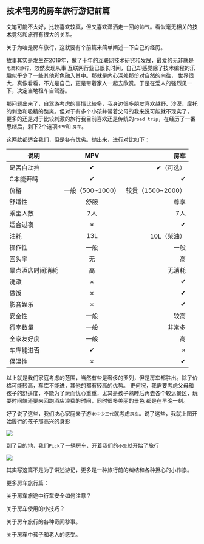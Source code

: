技术宅男的房车旅行游记前篇
--

文笔可能不太好，比较喜欢较真，但又喜欢潇洒走一回的帅气。看似毫无相关的技术竟然和旅行有很大的关系。

关于为啥是房车旅行，这就要有个前篇来简单阐述一下自己的经历。

故事其实是发生在2019年，做了十年的互联网技术研究和发展，最爱的无非就是`电商和旅行`，忽然发现从事
互联网行业已很长时间，自己却感觉除了技术编程的乐趣似乎少了一些其他彩色融入其中。那就是内心深处那份对自然的向往，
世界很大，真像看看，不光是自己，更是带着家人一起去欣赏。于是在爱人的强烈见一下，决定当地租车自驾游。

那问题出来了，自驾游考虑的事情比较多，我身边很多朋友喜欢越野、沙漠、摩托的刺激和吸精的酸爽。但对于有多个小孩并带着父母的我来说可能就不现实了，
更多的还是对于比较刺激的旅行我目前喜欢还是传统的`road trip`，在经历了一番思绪后，剩下2个选项`MPV`和 `房车`。

这两款都适合我们，但是各有优劣。抛出来，进行对比如下：

说明|MPV|房车
--|:--:|--:
是否自动挡|✔|✔（可选）
C本能开吗|✔|✔
价格|一般（500~1000）|较贵（1500~2000）
舒适性|舒服|尊享
乘坐人数|7人|7人
适合过夜|×|✔
油耗|13L|10L（柴油）
操作性|一般|一般
回头率|无|高
景点酒店时间消耗|高|无消耗
洗漱|×|✔
做饭|×|✔
影音娱乐|×|✔
安全性|一般|较高
行李数量|一般|非常多
全家友好度|一般|高
车库能进否|✔|×
保温性|×|✔


以上就是我们家庭考虑的范围，当然有些是奢侈的罗列，但是房车都胜出。除了价格可能较高，车库不能进，其他的都有较高的优势。
更何况，我需要考虑父母和孩子的舒适度，不能为了玩而忧心重重，尤其是孩子熟睡后再去各个较远景区，玩耍时间端还要来回跑酒店浪费的时间，同时很多美丽的景色
都是在早晚一刻。

好了说了这些，我们决心家庭亲子游`老中少三代`就考虑`房车`。说了这些，我就上图开始履行的孩子那高兴的身影


<img src="https://www.zhangjinglin.cn/roadTrip/1.png" />

到了目的地，我们`Pick`了一辆房车，开着我们的`小爱`就开始了旅行

<img src="https://www.zhangjinglin.cn/roadTrip/2.png" />

其实写这篇不是为了讲述游记，更多是一种旅行前的纠结和各种担心的小作祟。

更多房车旅行篇：

关于房车旅途中行车安全如何注意？

关于房车使用的小技巧？

关于房车旅行的各种奇闻秒事。

关于房车中孩子和老人的感受。



